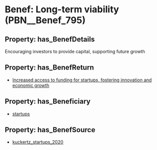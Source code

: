 # Benef: __Long-term viability__ (PBN__Benef_795)

## Property: has_BenefDetails

Encouraging investors to provide capital, supporting future growth

## Property: has_BenefReturn

* [Increased access to funding for startups, fostering innovation and economic growth](../BenefReturn/PBN__BenefReturn_863)

## Property: has_Beneficiary

* [startups](../Stakeholder/PBN__Stakeholder_322)

## Property: has_BenefSource

* [kuckertz_startups_2020](../Article/PBN__Article_158)

